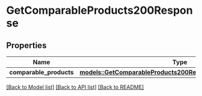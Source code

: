 # GetComparableProducts200Response

## Properties

Name | Type | Description | Notes
------------ | ------------- | ------------- | -------------
**comparable_products** | [**models::GetComparableProducts200ResponseComparableProducts**](getComparableProducts_200_response_comparableProducts.md) |  | 

[[Back to Model list]](../README.md#documentation-for-models) [[Back to API list]](../README.md#documentation-for-api-endpoints) [[Back to README]](../README.md)


